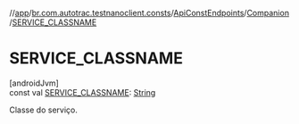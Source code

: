 //[app](../../../../index.md)/[br.com.autotrac.testnanoclient.consts](../../index.md)/[ApiConstEndpoints](../index.md)/[Companion](index.md)/[SERVICE_CLASSNAME](-s-e-r-v-i-c-e_-c-l-a-s-s-n-a-m-e.md)

# SERVICE_CLASSNAME

[androidJvm]\
const val [SERVICE_CLASSNAME](-s-e-r-v-i-c-e_-c-l-a-s-s-n-a-m-e.md): [String](https://kotlinlang.org/api/latest/jvm/stdlib/kotlin/-string/index.html)

Classe do serviço.
